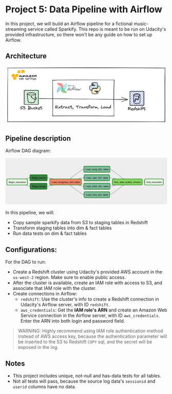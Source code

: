 # Project 5: Data Pipeline with Airflow

In this project, we will build an Airflow pipeline for a fictional music-streaming service called Sparkify.
This repo is meant to be run on Udacity's provided infrastructure, so there won't be any guide on how to set up Airflow.


## Architecture

![](./images/Airflow.png)



## Pipeline description

Airflow DAG diagram:

![](./images/dag.png)

In this pipeline, we will:
- Copy sample sparkify data from S3 to staging tables in Redshift
- Transform staging tables into dim & fact tables
- Run data tests on dim & fact tables


## Configurations:

For the DAG to run:
- Create a Redshift cluster using Udacity's provided AWS account in the `us-west-2` region. Make sure to enable public access.
- After the cluster is available, create an IAM role with access to S3, and associate that IAM role with the cluster.
- Create connections in Airflow:
    - `redshift`: Use the cluster's info to create a Redshift connection in Udacity's Airflow server, with ID `redshift`.
    - `aws_credentials`: Get the **IAM role's ARN** and create an Amazon Web Service connection in the Airflow server, with ID `aws_credentials`. Enter the ARN into both login and password field.

> WARNING: Highly recommend using IAM role authentication method instead of AWS access key, because the authentication parameter will be inserted to the S3 to Redshift `COPY` sql, and the secret will be exposed in the log.

## Notes
- This project includes unique, not-null and has-data tests for all tables. 
- Not all tests will pass, because the source log data's `sessionid` and `userid` columns have no data.